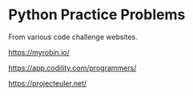# Python Practice Problems

From various code challenge websites.

https://myrobin.io/

https://app.codility.com/programmers/

https://projecteuler.net/
